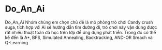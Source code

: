 # Do_An_Ai
Do_An_Ai
Nhóm chúng em chọn chủ đề là mô phỏng trò chơi Candy crush suga, tích hợp với Ai sẽ hướng dẫn tìm đường đi, trò chơi này vận dùng được rất nhiều thuật toán đã học trên lớp để ứng dụng phát triển.
Trong đó có thể kể đến là A*, BFS, Simulated Annealing, Backtracking, AND-OR Sreach và Q-Learning
